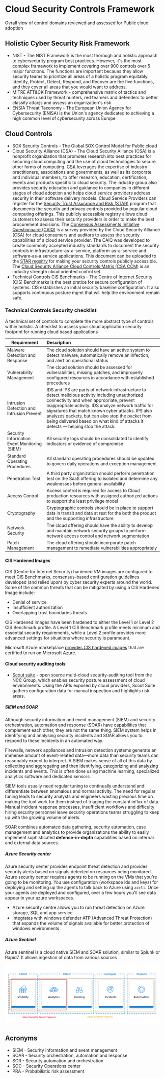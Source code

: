 # Cloud Security Controls Framework

Ovrall view of control domains reviewed and assessed for Public cloud adoption

## Holistic Cyber Security Risk Framework

* NIST - The NIST Framework is the most thorough and holistic approach to cybersecurity program best practices. However, it's the most complex framework to implement covering over 900 controls over 5 major functions. The functions are important becaues they allow security teams to prioritize all areas of a holistic program equitably. Identify, Protect, Detect, Respond, and Recover are the five functions, and they cover all areas that you would want to address.
* MITRE ATT&CK Framework - comprehensive matrix of tactics and techniques used by threat hunters, red teamers and defenders to better classify attacjs and assess an organization's risk
* ENSIA Threat Taxonomy - The European Union Agency for Cybersecurity (ENISA) is the Union's agency dedicated to achieving a high common level of cybersecurity across Europe

## Cloud Controls

* SOX Security Controls - The Global SOX Control Model for Public cloud 
* Cloud Security Alliance (CSA) - The Cloud Security Alliance (CSA) is a nonprofit organization that promotes research into best practices for securing cloud computing and the use of cloud technologies to secure other forms of computing. [CSA](https://searchcloudsecurity.techtarget.com/definition/Cloud-Security-Alliance-CSA) leverages the expertise of industry practitioners, associations and governments, as well as its corporate and individual members, to offer research, education, certification, events and products specific to cloud security. The industry group also provides security education and guidance to companies in different stages of cloud adoption and helps cloud service providers address security in their software delivery models. Cloud Service Providers can register for the [Security Trust Assurance and Risk (STAR)](https://cloudsecurityalliance.org/star) program that documents the security and privacy controls provided by popular cloud computing offerings. This publicly accessible registry allows cloud customers to assess their security providers in order to make the best procurement decisions. The [Consensus Assessments Initiative Questionnaire (CAIQ)](https://searchcloudsecurity.techtarget.com/definition/CAIQ-Consensus-Assessments-Initiative-Questionnaire) is a survey provided by the Cloud Security Alliance (CSA) for cloud consumers and auditors to assess the security capabilities of a cloud service provider. The CAIQ was developed to create commonly accepted industry standards to document the security controls in infrastructure-as-a-service, platform-as-a-service and software-as-a service applications. This document can be uploaded to the [STAR regsitry](https://cloudsecurityalliance.org/star/registry) for making your security controls publicly accessible. The [Cloud Security Alliance Cloud Controls Matrix (CSA CCM)](https://cloudsecurityalliance.org/blog/2020/10/16/what-is-the-cloud-controls-matrix-ccm/) is an industry strength cloud oriented control set.
* Technical Controls CIS Benchmarks - The Centre of Internet Security (CIS) Benchmarks is the best pratice for secure configuration of systems. CIS establishes an initial security baseline configuration. It also supports continuous posture mgmt that will help the environment remain safe.

### Technical Controls Security checklist

A technical set of controls to complete the more abstract type of controls within holistic. A checklist to assess your cloud application security footprint for running cloud based applications

| Requirement                                  | Description                               |
| ---------------------------------------------|:------------------------------------------|
| Malware Detection and Response               | The cloud solution should have an active system to detect malware, automatically remove an infection, and alert on operational status|
| Vulnerability Management                     | The cloud solution should be assessed for vulnerabilities, missing patches, and improperly configured resources in accordance with established procedures |
| Intrusion Detection and Intrusion Prevent    | IDS and IPS are parts of network infrastructure to detect malicious activity including unauthorized connectivity and when appropriate, prevent inappropriate activity. IDS analyze network traffic for signatures that match known cyber attacks. IPS also analyzes packets, but can also stop the packet from being delivered based on what kind of attacks it detects — helping stop the attack.|
| Security Information Event Monitoring (SIEM) | All security logs should be consolidated to identify indicators or evidence of compromise |
| Standard Operating Procedures                | All standard operating procedures should be updated to govern daily operations and exception management|
| Penetration Test                             | A third party organization should perform penetration test on the SaaS offering to isolated and determine any weaknesses before general availability |
| Access Control                               | Access control is required for access to Cloud production resources with assigned authorized actions to support the least privilege model |
| Cryptography                                 | Cryptographic controls should be in place to support data in transit and data at rest for the both the product and the supporting infrastructure |
| Network Security                             | The cloud offering should have the ability to develop and maintain network security groups to perform network access control and network segmentation |
| Patch Management                             | The cloud offering should incorporate patch management to remediate vulnerabilities appropriately |

#### CIS Hardened Images

CIS (Centre for Internet Security) hardened VM images are configured to meet [CIS Benchmarks](https://www.cisecurity.org/cis-benchmarks/), consensus-based configuration guidelines developed (and relied upon) by cyber security experts around the world. Some of the common threats that can be mitigated by using a CIS Hardened Image include:

* Denial of service
* Insufficient authorization
* Overlapping trust boundaries threats

CIS Hardened Images have been hardened to either the Level 1 or Level 2 CIS Benchmark profile. A Level 1 CIS Benchmark profile meets minimum and essential security requirements, while a Level 2 profile provides more advanced settings for situations where security is paramount.

Microsoft Azure marketplace [provides CIS hardened images](https://www.cisecurity.org/blog/cis-hardened-images-now-in-microsoft-azure-marketplace/) that are certified to run on Microsoft Azure.

#### Cloud security auditing tools

* [Scout suite](https://github.com/nccgroup/ScoutSuite) - open source multi-cloud security-auditing tool from the NCC Group, which enables security posture assessment of cloud environments. Using the APIs exposed by cloud providers, Scout Suite gathers configuration data for manual inspection and highlights risk areas.

##### SIEM and SOAR

Although security information and event management (SIEM) and security orchestration, automation and response (SOAR) have capabilities that complement each other, they are not the same thing. SIEM system helps in identifying and analysing security incidents and SOAR allows you to respond to these incidents in an automated way.

Firewalls, network appliances and intrusion detection systems generate an immense amount of event-related data—more data than security teams can reasonably expect to interpret. A SIEM makes sense of all of this data by collecting and aggregating and then identifying, categorizing and analyzing incidents and events. This is often done using machine learning, specialized analytics software and dedicated sensors.

SIEM tools usually need regular tuning to continually understand and differentiate between anomalous and normal activity. The need for regular tuning leads to security analysts and engineers wasting precious time on making the tool work for them instead of triaging the constant influx of data. Manual incident response processes, insufficient workflows and difficulty hiring security personnel leave security operations teams struggling to keep up with the growing volume of alerts. 

SOAR combines automated data gathering, security automation, case management and analytics to provide organizations the ability to easily implement sophisticated **defense-in-depth** capabilities based on internal and external data sources.

##### Azure Security center

Azure security center provides endpoint threat detection and provides security alerts based on signals detected on resources being monitored. Azure security center requires agents to be running on the VMs that you're going to be monitoring. You use configuration (workspace ids and keys) for deploying and setting up the agents to talk back to Azure using `azcli`. Once your agents are deployed and configured, over a few hours you'll see data appear in your azure workspaces.

* Azure security centre allows you to run threat detection on Azure storage, SQL and app service. 
* Integrates with windows defender ATP (Advanced Threat Protection) that expands the volume of signals available for better protection of windows environments

##### Azure Sentinel

Azure sentinel is a cloud native SIEM and SOAR solution, similar to Splunk or Rapid7. It allows ingestion of data from various sources

![asc_as.png](../Images/asc_as.png "ASC v AS")

## Acronyms

* SIEM - Security information and event management 
* SOAR - Security orchestration, automation and response
* SOR - Security automation and orchestration
* SOC - Security Operations center
* PRA - Probabilistic risk assessment

